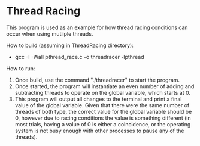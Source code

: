 # Thread Racing

This program is used as an example for how thread racing conditions can occur when using mutliple threads.

How to build (assuming in ThreadRacing directory):
- gcc -I -Wall pthread_race.c -o threadracer -lpthread

How to run:
1. Once build, use the command "./threadracer" to start the program.
2. Once started, the program will instantiate an even number of adding and subtracting threads to operate on the global variable, which starts at 0.
3. This program will output all changes to the terminal and print a final value of the global variable. Given that there were the same number of threads of both type, the correct value for the global variable should be 0, however due to racing conditions the value is something different (in most trials, having a value of 0 is either a coincidence, or the operating system is not busy enough with other processes to pause any of the threads).